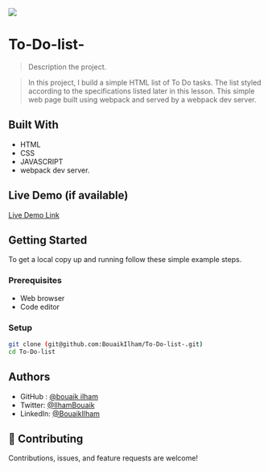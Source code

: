 ![](https://img.shields.io/badge/Microverse-blueviolet)

# To-Do-list-

> Description the project.

>In this project, I build a simple HTML list of To Do tasks. The list  styled according to the specifications listed later in this lesson. This simple web page  built using webpack and served by a webpack dev server.



## Built With

- HTML
- CSS
- JAVASCRIPT
-  webpack dev server.


## Live Demo (if available)

[Live Demo Link](https://bouaikilham.github.io/To-Do-list-/)



## Getting Started


To get a local copy up and running follow these simple example steps.

### Prerequisites

- Web browser
- Code editor

### Setup
```bash
git clone (git@github.com:BouaikIlham/To-Do-list-.git)
cd To-Do-list
```



## Authors

-  GitHub : [@bouaik ilham](https://github.com/BouaikIlham)
- Twitter: [@IlhamBouaik](https://twitter.com/IlhamBouaik)
- LinkedIn: [@BouaikIlham](https://www.linkedin.com/in/bouaik-ilham-478478230/)

## 🤝 Contributing

Contributions, issues, and feature requests are welcome!
